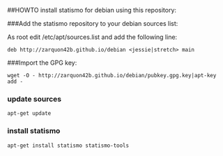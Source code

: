 ##HOWTO install statismo for debian using this repository:

###Add  the statismo repository to your debian sources list:

As root edit /etc/apt/sources.list and add the following line:

    deb http://zarquon42b.github.io/debian <jessie|stretch> main


###Import the GPG key:

    wget -O - http://zarquon42b.github.io/debian/pubkey.gpg.key|apt-key add -

### update sources

    apt-get update

### install statismo

    apt-get install statismo statismo-tools
